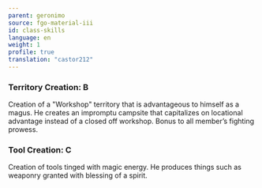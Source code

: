 ```yaml
---
parent: geronimo
source: fgo-material-iii
id: class-skills
language: en
weight: 1
profile: true
translation: "castor212"
---
```


### Territory Creation: B

Creation of a "Workshop" territory that is advantageous to himself as a magus.
He creates an impromptu campsite that capitalizes on locational advantage instead of a closed off workshop.
Bonus to all member’s fighting prowess.

### Tool Creation: C

Creation of tools tinged with magic energy.
He produces things such as weaponry granted with blessing of a spirit.
